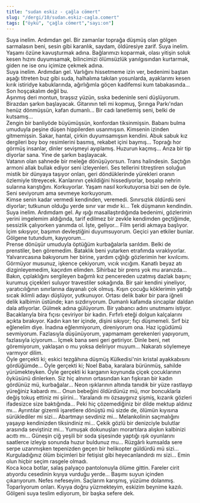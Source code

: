 ```yaml
---
title: "sudan eskiz - çağla cömert"
slug: "/dergi/10/sudan.eskiz-cagla.comert"
tags: ["öykü", "çağla cömert","sayı:on"]
---
```


Suya inelim. Ardımdan gel. Bir zamanlar toprağa düşmüş olan gölgen
sarmalasın beni, sesin gibi karanlık, saydam, öldüresiye zarif. Suya
inelim. Yaşamı özüne kavuşturmak adına. Bağlarımızı koparmak, olası
yitişin soluk kesen hızını duyumsamak, bilincimizi ölümsüzlük
yanılgısından kurtarmak, giden ne ise onu içimize çekmek adına.\
Suya inelim. Ardımdan gel. Varlığını hissetmeme izin ver, bedenimi
baştan aşağı titreten buz gibi suda, halhalıma takılan yosunlarda,
ayaklarımı kesen kırık istiridye kabuklarında, ağırlığımla göçen
kadifemsi kum tabakasında... Son hoşçakalım değil bu.\
Aşınmış deri montun, tıraşsız yüzün, sıska bedeninle seni düşlüyorum.
Birazdan şarkın başlayacak. Gitarının teli mi kopmuş, Şırınga Parkı'ndan
henüz dönmüşsün, kafan dumanlı... Bir cadı lanetlemiş seni, belki de
kutsamış...\
Zengin bir banliyöde büyümüşsün, konfordan tiksinmişsin. Babanı bulma
umuduyla peşine düşen hippilerden usanmışsın. Kimsenin izinden
gitmemişsin. Sakar, hantal, çirkin duyumsamışsın kendini. Abuk sabuk kız
dergileri boy boy resimlerini basmış, rekabet içini baymış... Toprağı
hor görmüş insanlar, dinler sevişmeyi ayıplamış. Huzurun kaçmış... Arıza
bir tip diyorlar sana. Yine de şarkın başlayacak.\
Vatanın olan sahnede bir meleğe dönüşüyorsun. Trans halindesin. Saçtığın
armoni allak bullak ediyor seni izleyenleri. Ses tellerini titreştiren
soluğun mistik bir dünyaya taşıyor onları, geri döndüklerinde yürekleri
oranın özlemiyle titreyecek. Kanlarının çekildiğini hissediyorlar,
boşalıp nehrin sularına karıştığını. Korkuyorlar. Yaşam nasıl
korkutuyorsa bizi sen de öyle. Seni seviyorum ama sevmeye korkuyorum.\
Kimse senin kadar vermedi kendinden, veremedi. Sınırsızlık öldürdü seni
diyorlar; tutkunun olduğu yerde sınır var mıdır ki... Tek düşmanın
kendindin.\
Suya inelim. Ardımdam gel. Ay ışığı masallaştırdığında bedenimi,
gözlerimin yerini imgelemim aldığında, tarif edilmez bir zevkle
kendimden geçtiğimde, sessizlik çalıyorken yanımda ol. İşte, geliyor...
Film şeridi akmaya başlıyor. İçim sıkışıyor, başımın devleştiğini
duyumsuyorum. Geçici yan etkiler bunlar. Gölgene tutundum, kayıyorum...\
Prense dönüşür umuduyla öptüğüm kurbağalarla sarıldım. Belki de
prenstiler, ben göremedim. Bataklık beni yutarken etrafımda
vıraklıyorlar. Yalvarırcasına bakıyorum her birine, yardım çığlığı
gözlerimin her kıvılcımı. Görmüyor musunuz, işkence çekiyorum, vıcık
vıcığım. Kanatlı beyaz atı dizginleyemedim, kaçırdım elimden. Sihirbaz
bir prens yok mu aranızda... Bakın, çıplaklığını sergileyen bağımlı kız
pencereden uzatmış dazlak başını; kurumuş çiçekleri suluyor travestiler
sokağında. Bir şair kendini yineliyor, yaratıcılığının sınırlarına
dayanalı çok olmuş. Kışın çocuğu köklerimin yattığı sıcak iklimli adayı
düşlüyor, yutkunuyor. Ortası delik bakır bir para iğneli delik kalbimin
üstünde; kan sızdırıyorum. Dumanlı kafamda sincaplar daldan dala
atlıyorlar. Gülmek adına gülüyorum. Bir yabancı adını unutmamı istiyor.
Bacaklarıyla bira fıçısı çeviriyor bir kadın. Fırfırlı eteği dolgun
kalçalarını açıkta bırakıyor. Kadın kan ter içinde, dişini sıkıyor; fıçı
düşmemeli. Sırf biz eğlenelim diye. İnadına eğlenmiyorum, direniyorum
ona. Haz içgüdümü sevmiyorum. Fazlasıyla düşünüyorum, yapmamam
gerekenleri yapıyorum, fazlasıyla içiyorum... İçmek bana seni geri
getiriyor. Dinle beni, net göremiyorum, yaklaşan o mu yoksa deliriyor
muyum... Nakaratı söylemeye varmıyor dilim.\
Öyle gerçekti ki; eskici tezgâhına düşmüş Külkedisi'nin kristal
ayakkabısını gördüğümde... Öyle gerçekti ki; Noel Baba, karalara
bürünmüş, sahilde yürümekteyken. Öyle gerçekti ki karganın koynunda
çiçek çocuklarının öyküsünü dinlerken. Siz hiç alnının ortasından kan
fışkıran bir kadın gördünüz mü, kurbağalar... Neon ışıklarının altında
tanıdık bir yüze rastlayıp yüreğiniz kabardı mı... Onun bebeğini
öldürdünüz mü, mor boncuklarla değiş tokuş ettiniz mi şiirini...
Yaralandı mı özsaygınız şişmiş, kızarık gözleri ifadesizce size
baktığında... Peki hiç çözemediğiniz bir dilde mektup aldınız mı...
Ayrıntılar gizemli işaretlere dönüştü mü sizde de, ölümün kıyısına
sürüklediler mi sizi... Abartmayı sevdiniz mi... Melankolinin
saçmalığını yaşayıp kendinizden tiksindiniz mi... Çekik gözlü bir
denizciyle bulutlar arasında seviştiniz mi... Yumuşak dokunuşları
morartılara alışkın kalbinizi acıttı mı... Güneşin çiğ yeşili bir soda
şişesinde yaptığı ışık oyunlarını saatlerce izleyip sonunda huzur
buldunuz mu... Rüzgârlı kumsalda sere serpe uzanmışken tepenizden geçen
bir helikopter güldürdü mü sizi... Kurguladığınız ölüm biçimleri bir
fetişist gibi heyecanlandırdı mı sizi... Emin olun hiçbir seçim rasgele
olmadı.\
Koca koca botlar, salaş palyaço pantolonuyla ölüme gittin. Fareler cirit
atıyordu cesedinin kıyıya vurduğu yerde... Başımı suyun içinden
çıkarıyorum. Nefes nefeseyim. Saçlarım karışmış, yüzüme dolanmış.
Toparlıyorum onları. Kıyıya doğru yüzmekteyim, eskizim beynime kazılı.
Gölgeni suya teslim ediyorum, bir başka sefere dek.
